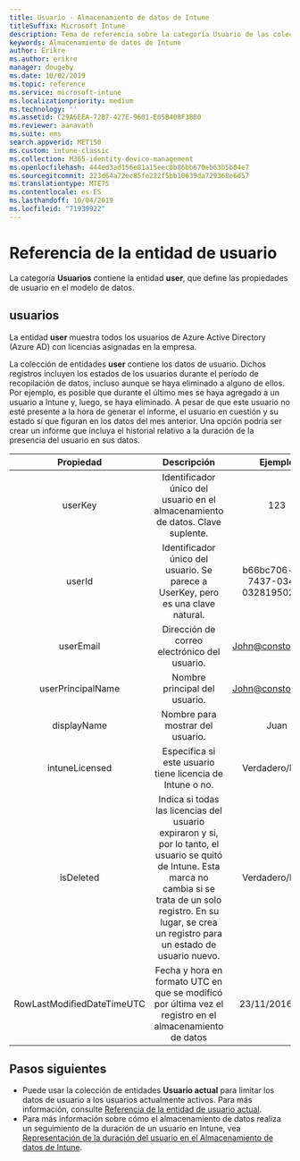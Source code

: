 ```yaml
---
title: Usuario - Almacenamiento de datos de Intune
titleSuffix: Microsoft Intune
description: Tema de referencia sobre la categoría Usuario de las colecciones de entidades de la API de Almacenamiento de datos de Intune.
keywords: Almacenamiento de datos de Intune
author: Erikre
ms.author: erikre
manager: dougeby
ms.date: 10/02/2019
ms.topic: reference
ms.service: microsoft-intune
ms.localizationpriority: medium
ms.technology: ''
ms.assetid: C29A6EEA-72B7-427E-9601-E05B408F3BB0
ms.reviewer: aanavath
ms.suite: ems
search.appverid: MET150
ms.custom: intune-classic
ms.collection: M365-identity-device-management
ms.openlocfilehash: 444ed3ad156e81a15eec0b86bb670eb63b5b04e7
ms.sourcegitcommit: 223d64a72ec85fe222f5bb10639da729368e6d57
ms.translationtype: MTE75
ms.contentlocale: es-ES
ms.lasthandoff: 10/04/2019
ms.locfileid: "71939922"
---
```

# <a name="reference-for-user-entity"></a>Referencia de la entidad de usuario

La categoría **Usuarios** contiene la entidad **user**, que define las propiedades de usuario en el modelo de datos.

## <a name="users"></a>usuarios

La entidad **user** muestra todos los usuarios de Azure Active Directory (Azure AD) con licencias asignadas en la empresa.

La colección de entidades **user** contiene los datos de usuario. Dichos registros incluyen los estados de los usuarios durante el período de recopilación de datos, incluso aunque se haya eliminado a alguno de ellos. Por ejemplo, es posible que durante el último mes se haya agregado a un usuario a Intune y, luego, se haya eliminado. A pesar de que este usuario no esté presente a la hora de generar el informe, el usuario en cuestión y su estado sí que figuran en los datos del mes anterior. Una opción podría ser crear un informe que incluya el historial relativo a la duración de la presencia del usuario en sus datos.

|          Propiedad          |                                                                                                           Descripción                                                                                                          |                Ejemplo               |
|:--------------------------:|:------------------------------------------------------------------------------------------------------------------------------------------------------------------------------------------------------------------------------:|:------------------------------------:|
| userKey                    | Identificador único del usuario en el almacenamiento de datos. Clave suplente.                                                                                                                                                         | 123                                  |
| userId                     | Identificador único del usuario. Se parece a UserKey, pero es una clave natural.                                                                                                                                                    | b66bc706-ffff-7437-0340-032819502773 |
| userEmail                  | Dirección de correo electrónico del usuario.                                                                                                                                                                                                     | John@constoso.com                    |
| userPrincipalName                        | Nombre principal del usuario.                                                                                                                                                                                               | John@constoso.com                    |
| displayName                | Nombre para mostrar del usuario.                                                                                                                                                                                                      | Juan                                 |
| intuneLicensed             | Especifica si este usuario tiene licencia de Intune o no.                                                                                                                                                                              | Verdadero/Falso                           |
| isDeleted                  | Indica si todas las licencias del usuario expiraron y si, por lo tanto, el usuario se quitó de Intune. Esta marca no cambia si se trata de un solo registro. En su lugar, se crea un registro para un estado de usuario nuevo. | Verdadero/Falso                           |
| RowLastModifiedDateTimeUTC | Fecha y hora en formato UTC en que se modificó por última vez el registro en el almacenamiento de datos                                                                                                                                                 | 23/11/2016 0:00                      |


## <a name="next-steps"></a>Pasos siguientes
- Puede usar la colección de entidades **Usuario actual** para limitar los datos de usuario a los usuarios actualmente activos. Para más información, consulte [Referencia de la entidad de usuario actual](../reports-ref-current-user.md).
- Para más información sobre cómo el almacenamiento de datos realiza un seguimiento de la duración de un usuario en Intune, vea [Representación de la duración del usuario en el Almacenamiento de datos de Intune](reports-ref-user-timeline.md).
